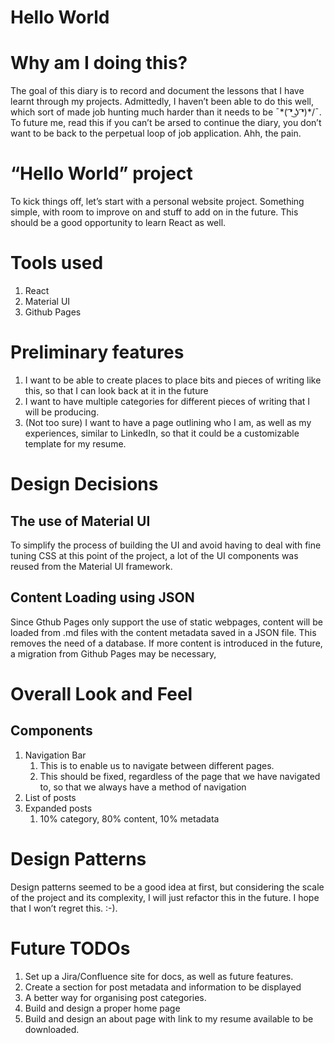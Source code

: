 # Hello World

# Why am I doing this?

The goal of this diary is to record and document the lessons that I have learnt through my projects. Admittedly, I haven’t been able to do this well, which sort of made job hunting much harder than it needs to be ¯\*( ͡❛ ͜ʖ ͡❛)*/¯. To future me, read this if you can’t be arsed to continue the diary, you don’t want to be back to the perpetual loop of job application. Ahh, the pain.

# “Hello World” project

To kick things off, let’s start with a personal website project. Something simple, with room to improve on and stuff to add on in the future. This should be a good opportunity to learn React as well.

# Tools used

1. React
2. Material UI
3. Github Pages

# Preliminary features

1. I want to be able to create places to place bits and pieces of writing like this, so that I can look back at it in the future
2. I want to have multiple categories for different pieces of writing that I will be producing.
3. (Not too sure) I want to have a page outlining who I am, as well as my experiences, similar to LinkedIn, so that it could be a customizable template for my resume.

# Design Decisions

## The use of Material UI

To simplify the process of building the UI and avoid having to deal with fine tuning CSS at this point of the project, a lot of the UI components was reused from the Material UI framework.

## Content Loading using JSON

Since Gthub Pages only support the use of static webpages, content will be loaded from .md files with the content metadata saved in a JSON file. This removes the need of a database. If more content is introduced in the future, a migration from Github Pages may be necessary,

# Overall Look and Feel

## Components

1. Navigation Bar
    1. This is to enable us to navigate between different pages.
    2. This should be fixed, regardless of the page that we have navigated to, so that we always have a method of navigation
2. List of posts
3. Expanded posts
    1. 10% category, 80% content, 10% metadata

# Design Patterns

Design patterns seemed to be a good idea at first, but considering the scale of the project and its complexity, I will just refactor this in the future. I hope that I won’t regret this. :-).

# Future TODOs

1. Set up a Jira/Confluence site for docs, as well as future features.
2. Create a section for post metadata and information to be displayed
3. A better way for organising post categories.
4. Build and design a proper home page
5. Build and design an about page with link to my resume available to be downloaded.